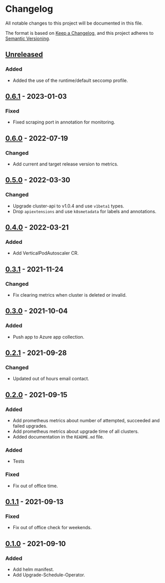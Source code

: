 # Changelog

All notable changes to this project will be documented in this file.

The format is based on [Keep a Changelog](https://keepachangelog.com/en/1.0.0/),
and this project adheres to [Semantic Versioning](https://semver.org/spec/v2.0.0.html).



## [Unreleased]

### Added

- Added the use of the runtime/default seccomp profile.

## [0.6.1] - 2023-01-03

### Fixed

- Fixed scraping port in annotation for monitoring.

## [0.6.0] - 2022-07-19

### Changed

- Add current and target release version to metrics.

## [0.5.0] - 2022-03-30

### Changed

- Upgrade cluster-api to v1.0.4 and use `v1beta1` types.
- Drop `apiextensions` and use `k8smetadata` for labels and annotations.

## [0.4.0] - 2022-03-21

### Added

- Add VerticalPodAutoscaler CR.

## [0.3.1] - 2021-11-24

### Changed

- Fix clearing metrics when cluster is deleted or invalid.

## [0.3.0] - 2021-10-04

### Added
- Push app to Azure app collection. 

## [0.2.1] - 2021-09-28

### Changed

- Updated out of hours email contact.

## [0.2.0] - 2021-09-15


### Added

- Add prometheus metrics about number of attempted, succeeded and failed upgrades.
- Add prometheus metrics about upgrade time of all clusters.
- Added documentation in the `README.md` file.

### Added

- Tests

### Fixed

- Fix out of office time.

## [0.1.1] - 2021-09-13

### Fixed

- Fix out of office check for weekends.

## [0.1.0] - 2021-09-10

### Added

- Add helm manifest.
- Add Upgrade-Schedule-Operator.


[Unreleased]: https://github.com/giantswarm/upgrade-schedule-operator/compare/v0.6.1...HEAD
[0.6.1]: https://github.com/giantswarm/upgrade-schedule-operator/compare/v0.6.0...v0.6.1
[0.6.0]: https://github.com/giantswarm/upgrade-schedule-operator/compare/v0.5.0...v0.6.0
[0.5.0]: https://github.com/giantswarm/upgrade-schedule-operator/compare/v0.4.0...v0.5.0
[0.4.0]: https://github.com/giantswarm/upgrade-schedule-operator/compare/v0.3.1...v0.4.0
[0.3.1]: https://github.com/giantswarm/upgrade-schedule-operator/compare/v0.3.0...v0.3.1
[0.3.0]: https://github.com/giantswarm/upgrade-schedule-operator/compare/v0.2.1...v0.3.0
[0.2.1]: https://github.com/giantswarm/upgrade-schedule-operator/compare/v0.2.0...v0.2.1
[0.2.0]: https://github.com/giantswarm/upgrade-schedule-operator/compare/v0.1.1...v0.2.0
[0.1.1]: https://github.com/giantswarm/upgrade-schedule-operator/compare/v0.1.0...v0.1.1
[0.1.0]: https://github.com/giantswarm/upgrade-schedule-operator/releases/tag/v0.1.0
